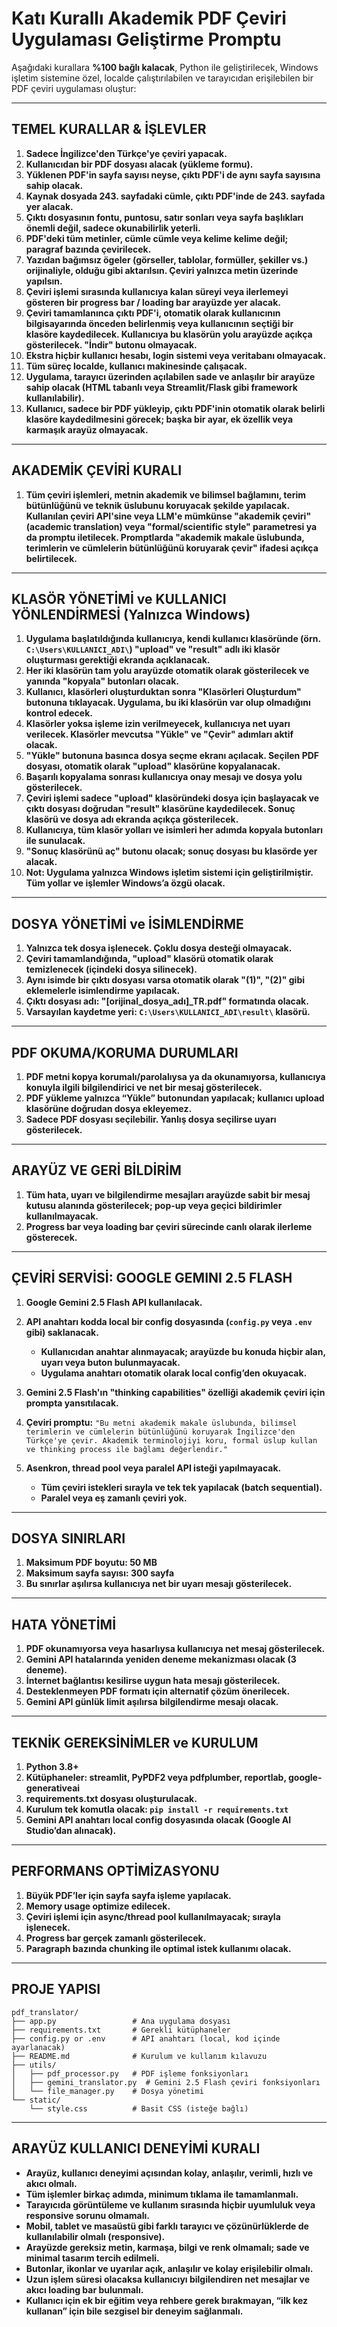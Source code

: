 # Katı Kurallı Akademik PDF Çeviri Uygulaması Geliştirme Promptu

Aşağıdaki kurallara **%100 bağlı kalacak**, Python ile geliştirilecek, Windows işletim sistemine özel, localde çalıştırılabilen ve tarayıcıdan erişilebilen bir PDF çeviri uygulaması oluştur:

---

## TEMEL KURALLAR & İŞLEVLER

1. **Sadece İngilizce'den Türkçe'ye çeviri yapacak.**
2. **Kullanıcıdan bir PDF dosyası alacak (yükleme formu).**
3. **Yüklenen PDF'in sayfa sayısı neyse, çıktı PDF'i de aynı sayfa sayısına sahip olacak.**
4. **Kaynak dosyada 243. sayfadaki cümle, çıktı PDF'inde de 243. sayfada yer alacak.**
5. **Çıktı dosyasının fontu, puntosu, satır sonları veya sayfa başlıkları önemli değil, sadece okunabilirlik yeterli.**
6. **PDF'deki tüm metinler, cümle cümle veya kelime kelime değil; paragraf bazında çevirilecek.**
7. **Yazıdan bağımsız ögeler (görseller, tablolar, formüller, şekiller vs.) orijinaliyle, olduğu gibi aktarılsın. Çeviri yalnızca metin üzerinde yapılsın.**
8. **Çeviri işlemi sırasında kullanıcıya kalan süreyi veya ilerlemeyi gösteren bir progress bar / loading bar arayüzde yer alacak.**
9. **Çeviri tamamlanınca çıktı PDF'i, otomatik olarak kullanıcının bilgisayarında önceden belirlenmiş veya kullanıcının seçtiği bir klasöre kaydedilecek. Kullanıcıya bu klasörün yolu arayüzde açıkça gösterilecek. "İndir" butonu olmayacak.**
10. **Ekstra hiçbir kullanıcı hesabı, login sistemi veya veritabanı olmayacak.**
11. **Tüm süreç localde, kullanıcı makinesinde çalışacak.**
12. **Uygulama, tarayıcı üzerinden açılabilen sade ve anlaşılır bir arayüze sahip olacak (HTML tabanlı veya Streamlit/Flask gibi framework kullanılabilir).**
13. **Kullanıcı, sadece bir PDF yükleyip, çıktı PDF'inin otomatik olarak belirli klasöre kaydedilmesini görecek; başka bir ayar, ek özellik veya karmaşık arayüz olmayacak.**

---

## AKADEMİK ÇEVİRİ KURALI

1. **Tüm çeviri işlemleri, metnin akademik ve bilimsel bağlamını, terim bütünlüğünü ve teknik üslubunu koruyacak şekilde yapılacak. Kullanılan çeviri API'sine veya LLM'e mümkünse "akademik çeviri" (academic translation) veya "formal/scientific style" parametresi ya da promptu iletilecek. Promptlarda "akademik makale üslubunda, terimlerin ve cümlelerin bütünlüğünü koruyarak çevir" ifadesi açıkça belirtilecek.**

---

## KLASÖR YÖNETİMİ ve KULLANICI YÖNLENDİRMESİ (Yalnızca Windows)

1. **Uygulama başlatıldığında kullanıcıya, kendi kullanıcı klasöründe (örn. `C:\Users\KULLANICI_ADI\`) "upload" ve "result" adlı iki klasör oluşturması gerektiği ekranda açıklanacak.**
2. **Her iki klasörün tam yolu arayüzde otomatik olarak gösterilecek ve yanında "kopyala" butonları olacak.**
3. **Kullanıcı, klasörleri oluşturduktan sonra "Klasörleri Oluşturdum" butonuna tıklayacak. Uygulama, bu iki klasörün var olup olmadığını kontrol edecek.**
4. **Klasörler yoksa işleme izin verilmeyecek, kullanıcıya net uyarı verilecek. Klasörler mevcutsa "Yükle" ve "Çevir" adımları aktif olacak.**
5. **"Yükle" butonuna basınca dosya seçme ekranı açılacak. Seçilen PDF dosyası, otomatik olarak "upload" klasörüne kopyalanacak.**
6. **Başarılı kopyalama sonrası kullanıcıya onay mesajı ve dosya yolu gösterilecek.**
7. **Çeviri işlemi sadece "upload" klasöründeki dosya için başlayacak ve çıktı dosyası doğrudan "result" klasörüne kaydedilecek. Sonuç klasörü ve dosya adı ekranda açıkça gösterilecek.**
8. **Kullanıcıya, tüm klasör yolları ve isimleri her adımda kopyala butonları ile sunulacak.**
9. **"Sonuç klasörünü aç" butonu olacak; sonuç dosyası bu klasörde yer alacak.**
10. **Not: Uygulama yalnızca Windows işletim sistemi için geliştirilmiştir. Tüm yollar ve işlemler Windows’a özgü olacak.**

---

## DOSYA YÖNETİMİ ve İSİMLENDİRME

1. **Yalnızca tek dosya işlenecek. Çoklu dosya desteği olmayacak.**
2. **Çeviri tamamlandığında, "upload" klasörü otomatik olarak temizlenecek (içindeki dosya silinecek).**
3. **Aynı isimde bir çıktı dosyası varsa otomatik olarak "(1)", "(2)" gibi eklemelerle isimlendirme yapılacak.**
4. **Çıktı dosyası adı: "\[orijinal\_dosya\_adı]\_TR.pdf" formatında olacak.**
5. **Varsayılan kaydetme yeri: `C:\Users\KULLANICI_ADI\result\` klasörü.**

---

## PDF OKUMA/KORUMA DURUMLARI

1. **PDF metni kopya korumalı/parolalıysa ya da okunamıyorsa, kullanıcıya konuyla ilgili bilgilendirici ve net bir mesaj gösterilecek.**
2. **PDF yükleme yalnızca “Yükle” butonundan yapılacak; kullanıcı upload klasörüne doğrudan dosya ekleyemez.**
3. **Sadece PDF dosyası seçilebilir. Yanlış dosya seçilirse uyarı gösterilecek.**

---

## ARAYÜZ VE GERİ BİLDİRİM

1. **Tüm hata, uyarı ve bilgilendirme mesajları arayüzde sabit bir mesaj kutusu alanında gösterilecek; pop-up veya geçici bildirimler kullanılmayacak.**
2. **Progress bar veya loading bar çeviri sürecinde canlı olarak ilerleme gösterecek.**

---

## ÇEVİRİ SERVİSİ: GOOGLE GEMINI 2.5 FLASH

1. **Google Gemini 2.5 Flash API kullanılacak.**
2. **API anahtarı kodda local bir config dosyasında (`config.py` veya `.env` gibi) saklanacak.**

   * **Kullanıcıdan anahtar alınmayacak; arayüzde bu konuda hiçbir alan, uyarı veya buton bulunmayacak.**
   * **Uygulama anahtarı otomatik olarak local config’den okuyacak.**
3. **Gemini 2.5 Flash'ın "thinking capabilities" özelliği akademik çeviri için prompta yansıtılacak.**
4. **Çeviri promptu:**
   `"Bu metni akademik makale üslubunda, bilimsel terimlerin ve cümlelerin bütünlüğünü koruyarak İngilizce'den Türkçe'ye çevir. Akademik terminolojiyi koru, formal üslup kullan ve thinking process ile bağlamı değerlendir."`
5. **Asenkron, thread pool veya paralel API isteği yapılmayacak.**

   * **Tüm çeviri istekleri sırayla ve tek tek yapılacak (batch sequential).**
   * **Paralel veya eş zamanlı çeviri yok.**

---

## DOSYA SINIRLARI

1. **Maksimum PDF boyutu: 50 MB**
2. **Maksimum sayfa sayısı: 300 sayfa**
3. **Bu sınırlar aşılırsa kullanıcıya net bir uyarı mesajı gösterilecek.**

---

## HATA YÖNETİMİ

1. **PDF okunamıyorsa veya hasarlıysa kullanıcıya net mesaj gösterilecek.**
2. **Gemini API hatalarında yeniden deneme mekanizması olacak (3 deneme).**
3. **İnternet bağlantısı kesilirse uygun hata mesajı gösterilecek.**
4. **Desteklenmeyen PDF formatı için alternatif çözüm önerilecek.**
5. **Gemini API günlük limit aşılırsa bilgilendirme mesajı olacak.**

---

## TEKNİK GEREKSİNİMLER ve KURULUM

1. **Python 3.8+**
2. **Kütüphaneler: streamlit, PyPDF2 veya pdfplumber, reportlab, google-generativeai**
3. **requirements.txt dosyası oluşturulacak.**
4. **Kurulum tek komutla olacak: `pip install -r requirements.txt`**
5. **Gemini API anahtarı local config dosyasında olacak (Google AI Studio’dan alınacak).**

---

## PERFORMANS OPTİMİZASYONU

1. **Büyük PDF’ler için sayfa sayfa işleme yapılacak.**
2. **Memory usage optimize edilecek.**
3. **Çeviri işlemi için async/thread pool kullanılmayacak; sırayla işlenecek.**
4. **Progress bar gerçek zamanlı gösterilecek.**
5. **Paragraph bazında chunking ile optimal istek kullanımı olacak.**

---

## PROJE YAPISI

```
pdf_translator/
├── app.py                 # Ana uygulama dosyası
├── requirements.txt       # Gerekli kütüphaneler
├── config.py or .env      # API anahtarı (local, kod içinde ayarlanacak)
├── README.md              # Kurulum ve kullanım kılavuzu
├── utils/
│   ├── pdf_processor.py   # PDF işleme fonksiyonları
│   ├── gemini_translator.py  # Gemini 2.5 Flash çeviri fonksiyonları
│   └── file_manager.py    # Dosya yönetimi
└── static/
    └── style.css          # Basit CSS (isteğe bağlı)
```

---

## ARAYÜZ KULLANICI DENEYİMİ KURALI

* **Arayüz, kullanıcı deneyimi açısından kolay, anlaşılır, verimli, hızlı ve akıcı olmalı.**
* **Tüm işlemler birkaç adımda, minimum tıklama ile tamamlanmalı.**
* **Tarayıcıda görüntüleme ve kullanım sırasında hiçbir uyumluluk veya responsive sorunu olmamalı.**
* **Mobil, tablet ve masaüstü gibi farklı tarayıcı ve çözünürlüklerde de kullanılabilir olmalı (responsive).**
* **Arayüzde gereksiz metin, karmaşa, bilgi ve renk olmamalı; sade ve minimal tasarım tercih edilmeli.**
* **Butonlar, ikonlar ve uyarılar açık, anlaşılır ve kolay erişilebilir olmalı.**
* **Uzun işlem süresi olacaksa kullanıcıyı bilgilendiren net mesajlar ve akıcı loading bar bulunmalı.**
* **Kullanıcı için ek bir eğitim veya rehbere gerek bırakmayan, “ilk kez kullanan” için bile sezgisel bir deneyim sağlanmalı.**